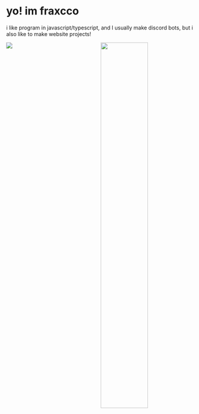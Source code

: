 # yo! im fraxcco
i like program in javascript/typescript, and I usually make discord bots, but i also like to make website projects!

<a href="https://discord.com/users/517729180054716416"><img src="https://lanyard.cnrad.dev/api/517729180054716416?bg=1F1F1&borderRadius=5px&theme=dark&idleMessage=living%20life."/></a>
<a href="https://github.com/Blixeron" target="_blank"><img width="50%" align="right" src="https://github-readme-stats.vercel.app/api?username=byfraxcco&border_radius=5px&theme=dark&bg_color=1f1f1f&border_color=1f1f1f&icon_color=58a6ff&show_icons=true&disable_animations=true"></a>
